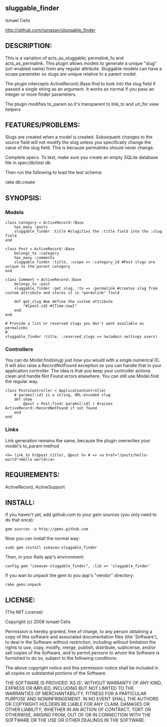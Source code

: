 ## sluggable_finder

Ismael Celis 

http://github.com/ismasan/sluggable_finder

## DESCRIPTION:

This is a variation of acts_as_sluggable, permalink_fu and acts_as_permalink. 
This plugin allows models to generate a unique "slug" (url-enabled name) from any regular attribute.
Sluggable models can have a scope parameter so slugs are unique relative to a parent model.

The plugin intercepts ActiveRecord::Base.find to look into the slug field if passed a single string as an argument. It works as normal if you pass an integer or more finder parameters.

The plugin modifies to_param so it's transparent to link_to and url_for view helpers

## FEATURES/PROBLEMS:

Slugs are created when a model is created. Subsequent changes to the source field will not modify the slug unless you specifically change the value of the slug field. This is because permalinks should never change.

Complete specs. To test, make sure you create an empty SQLite database file in spec/db/test.db

Then run the following to load the test schema:

rake db:create

## SYNOPSIS:

### Models
    class Category < ActiveRecord::Base
		has_many :posts
		sluggable_finder :title #slugifies the :title field into the :slug field
	end

	class Post < ActiveRecord::Base
		belongs_to :category
		has_many :comments
		sluggable_finder :title, :scope => :category_id #Post slugs are unique to the parent category
	end

	class Comment < ActiveRecord::Base
		belongs_to :post
		sluggable_finder :get_slug, :to => :permalink #creates slug from custom attribute and stores it in "permalink" field

		def get_slug #we define the custom attribute
			"#{post.id}-#{Time.now}"
		end
	end

	# Provide a list or reserved slugs you don't want available as permalinks
	#
	sluggable_finder :title, :reserved_slugs => %w(admin settings users)

### Controllers

You can do Model.find(slug) just how you would with a single numerical ID. It will also raise a RecordNotFound exception so you can handle that in your application controller.
The idea is that you keep your controller actions clean and handle Not Found errors elsewhere. You can still use Model.find the regular way.

    class PostsController < ApplicationController
        # params[:id] is a string, URL-encoded slug
		def show
			@post = Post.find( params[:id] ) #raises ActiveRecord::RecordNotFound if not found
		end  
	end

### Links

Link generation remains the same, because the plugin overwrites your model's to_param method

    <%= link_to h(@post.title), @post %> # => <a href="/posts/hello-world">Hello world</a>

## REQUIREMENTS:

ActiveRecord, ActiveSupport

## INSTALL:

If you haven't yet, add github.com to your gem sources (you only need to do that once):

    gem sources -a http://gems.github.com

Now you can install the normal way:

    sudo gem install ismasan-sluggable_finder

Then, in your Rails app's environment:

    config.gem "ismasan-sluggable_finder", :lib => 'sluggable_finder'

If you wan to unpack the gem to you app's "vendor" directory:

    rake gems:unpack

## LICENSE:

(The MIT License)

Copyright (c) 2008 Ismael Celis

Permission is hereby granted, free of charge, to any person obtaining
a copy of this software and associated documentation files (the
'Software'), to deal in the Software without restriction, including
without limitation the rights to use, copy, modify, merge, publish,
distribute, sublicense, and/or sell copies of the Software, and to
permit persons to whom the Software is furnished to do so, subject to
the following conditions:

The above copyright notice and this permission notice shall be
included in all copies or substantial portions of the Software.

THE SOFTWARE IS PROVIDED 'AS IS', WITHOUT WARRANTY OF ANY KIND,
EXPRESS OR IMPLIED, INCLUDING BUT NOT LIMITED TO THE WARRANTIES OF
MERCHANTABILITY, FITNESS FOR A PARTICULAR PURPOSE AND NONINFRINGEMENT.
IN NO EVENT SHALL THE AUTHORS OR COPYRIGHT HOLDERS BE LIABLE FOR ANY
CLAIM, DAMAGES OR OTHER LIABILITY, WHETHER IN AN ACTION OF CONTRACT,
TORT OR OTHERWISE, ARISING FROM, OUT OF OR IN CONNECTION WITH THE
SOFTWARE OR THE USE OR OTHER DEALINGS IN THE SOFTWARE.